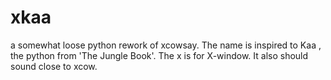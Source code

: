 xkaa
====

a somewhat loose python rework of xcowsay. The name is inspired to Kaa , the python from 'The Jungle Book'. The x is for X-window.  It also should sound close to xcow.
